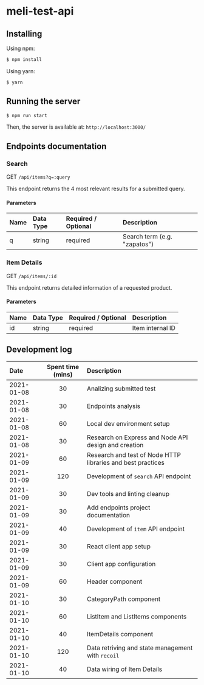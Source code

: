 # meli-test-api

## Installing

Using npm:

```bash
$ npm install
```

Using yarn:

```bash
$ yarn
```

## Running the server

```bash
$ npm run start
```

Then, the server is available at: `http://localhost:3000/`

## Endpoints documentation

### Search

GET `/api/items?q=:query`

This endpoint returns the 4 most relevant results for a submitted query.

#### Parameters

| Name | Data Type | Required / Optional | Description                  |
|:-----|:----------|:--------------------|:-----------------------------|
| q    | string    | required            | Search term (e.g. "zapatos") |

### Item Details

GET `/api/items/:id`

This endpoint returns detailed information of a requested product.

#### Parameters

| Name | Data Type | Required / Optional | Description      |
|:-----|:----------|:--------------------|:-----------------|
| id   | string    | required            | Item internal ID |


## Development log

| Date       | Spent time (mins) | Description                                                 |
|:-----------|:-----------------:|:------------------------------------------------------------|
| 2021-01-08 |        30         | Analizing submitted test                                    |
| 2021-01-08 |        30         | Endpoints analysis                                          |
| 2021-01-08 |        60         | Local dev environment setup                                 |
| 2021-01-08 |        30         | Research on Express and Node API design and creation        |
| 2021-01-09 |        60         | Research and test of Node HTTP libraries and best practices |
| 2021-01-09 |        120        | Development of `search` API endpoint                        |
| 2021-01-09 |        30         | Dev tools and linting cleanup                               |
| 2021-01-09 |        30         | Add endpoints project documentation                         |
| 2021-01-09 |        40         | Development of `item` API endpoint                          |
| 2021-01-09 |        30         | React client app setup                                      |
| 2021-01-09 |        30         | Client app configuration                                    |
| 2021-01-09 |        60         | Header component                                            |
| 2021-01-10 |        30         | CategoryPath component                                      |
| 2021-01-10 |        60         | ListItem and ListItems components                           |
| 2021-01-10 |        40         | ItemDetails component                                       |
| 2021-01-10 |        120        | Data retriving and state management with `recoil`           |
| 2021-01-10 |        40         | Data wiring of Item Details                                 |
